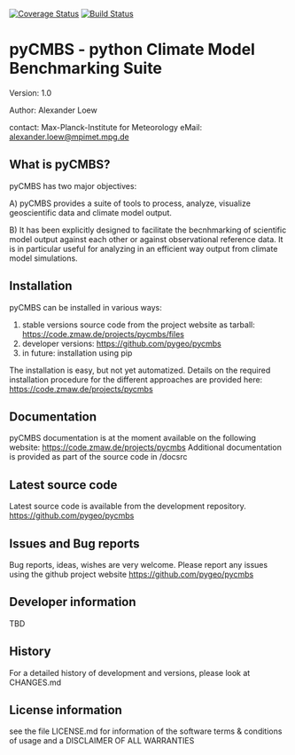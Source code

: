 [![Coverage Status](https://coveralls.io/repos/pygeo/pycmbs/badge.png)](https://coveralls.io/r/pygeo/pycmbs) [![Build Status](https://travis-ci.org/pygeo/pycmbs.png?branch=master)](https://travis-ci.org/pygeo/pycmbs)


pyCMBS - python Climate Model Benchmarking Suite
================================================

Version: 1.0

Author: Alexander Loew

contact: Max-Planck-Institute for Meteorology
         eMail: alexander.loew@mpimet.mpg.de


What is pyCMBS?
---------------

pyCMBS has two major objectives:

A) pyCMBS provides a suite of tools to process, analyze, visualize geoscientific data and climate model output.

B) It has been explicitly designed to facilitate the becnhmarking of scientific model output against each other or against observational reference data. It is in particular useful for analyzing in an efficient way output from climate model simulations.


Installation
------------

pyCMBS can be installed in various ways:

1. stable versions source code from the project website as tarball: https://code.zmaw.de/projects/pycmbs/files
2. developer versions: https://github.com/pygeo/pycmbs
3. in future: installation using pip

The installation is easy, but not yet automatized. Details on the required installation procedure for the different approaches are provided here:
    https://code.zmaw.de/projects/pycmbs

Documentation
-------------

pyCMBS documentation is at the moment available on the following website:
    https://code.zmaw.de/projects/pycmbs
Additional documentation is provided as part of the source code in /docsrc


Latest source code
------------------

Latest source code is available from the development repository.
        https://github.com/pygeo/pycmbs


Issues and Bug reports
----------------------

Bug reports, ideas, wishes are very welcome. Please report any issues using the github project website
        https://github.com/pygeo/pycmbs

Developer information
---------------------

TBD

History
-------

For a detailed history of development and versions, please look at CHANGES.md

License information
-------------------
see the file LICENSE.md for information of the software terms & conditions of usage and a DISCLAIMER OF ALL WARRANTIES
